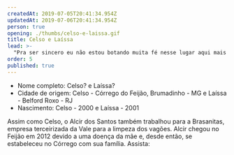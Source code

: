 ```yaml
---
createdAt: 2019-07-05T20:41:34.954Z
updatedAt: 2019-07-06T20:41:34.954Z
person: true
opening: ./thumbs/celso-e-laissa.gif
title: Celso e Laíssa
lead: >-
  "Pra ser sincero eu não estou botando muita fé nesse lugar aqui mais não."
order: 5
published: true
---
```


<div class="infos">

- Nome completo: Celso? e Laíssa?
- Cidade de origem: Celso - Córrego do Feijão, Brumadinho - MG e Laíssa -  Belford Roxo - RJ
- Nascimento: Celso - 2000  e Laíssa - 2001 

</div>

<div class="video" title="Título descritivo do vídeo para acessibilidade" data-video="c1nzhUX01_4"></div>

Assim como Celso, o Alcir dos Santos também trabalhou para a Brasanitas, empresa terceirizada da Vale para a limpeza dos vagões. Alcir chegou no Feijão em 2012 devido a uma doença da mãe e, desde então, se estabeleceu no Córrego com sua família. Assista:

<div class="video" data-size="small" title="Título descritivo do vídeo para acessibilidade" data-video="k2Xe8Ruwa9o"></div>